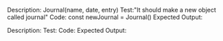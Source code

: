   
  Description: Journal(name, date, entry)
  Test:"It should make a new object called journal"
  Code: const newJournal = Journal()
  Expected Output:
  
  
  Description:
  Test:
  Code:
  Expected Output: